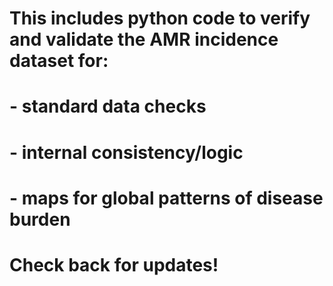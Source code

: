 # This includes python code to verify and validate the AMR incidence dataset for:
# - standard data checks
# - internal consistency/logic
# - maps for global patterns of disease burden

# Check back for updates!
